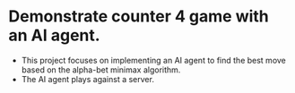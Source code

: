# Demonstrate counter 4 game with an AI agent.
- This project focuses on implementing an AI agent to find the best move based on the alpha-bet minimax algorithm.
- The AI agent plays against a server.
